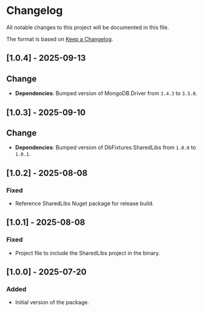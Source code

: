 # Changelog

All notable changes to this project will be documented in this file.

The format is based on [Keep a Changelog](https://keepachangelog.com/en/1.1.0/).

## [1.0.4] - 2025-09-13

## Change

- **Dependencies**: Bumped version of MongoDB.Driver from `3.4.3` to `3.5.0`.

## [1.0.3] - 2025-09-10

## Change

- **Dependencies**: Bumped version of DbFixtures.SharedLibs from `1.0.0` to `1.0.1`.

## [1.0.2] - 2025-08-08

### Fixed

- Reference SharedLibs Nuget package for release build.

## [1.0.1] - 2025-08-08

### Fixed

- Project file to include the SharedLibs project in the binary.

## [1.0.0] - 2025-07-20

### Added

- Initial version of the package.
